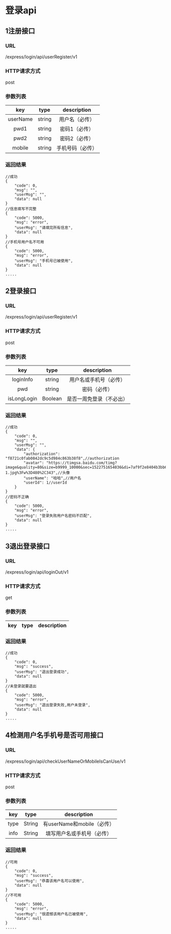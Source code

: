 # 登录api

## 1注册接口
### URL
/express/login/api/userRegister/v1
### HTTP请求方式
post
### 参数列表
| key | type | description |
| :--: | :--: | :--: |
| userName | string | 用户名（必传） |
| pwd1 | string | 密码1（必传） |
| pwd2 | string | 密码2（必传） |
| mobile | string | 手机号码（必传） |
### 返回结果
~~~~
//成功
{
    "code": 0,
    "msg": "",
    "userMsg": "",
    "data": null
}
//信息填写不完整
{
    "code": 5000,
    "msg": "error",
    "userMsg": "请填完所有信息",
    "data": null
}
//手机号用户名不可用
{
    "code": 5000,
    "msg": "error",
    "userMsg": "手机号已被使用",
    "data": null
}
.....
~~~~
## 2登录接口
### URL
/express/login/api/userRegister/v1
### HTTP请求方式
post
### 参数列表
| key | type | description |
| :--: | :--: | :--: |
| loginInfo | string | 用户名或手机号（必传） |
| pwd | string | 密码（必传） |
| isLongLogin | Boolean | 是否一周免登录（不必出） |
### 返回结果
~~~~
//成功
{
    "code": 0,
    "msg": "",
    "userMsg": "",
    "data": {
        "authorization": "f8721c0fab0842dc9c5d984c863b38f8",//authorization
        "avatar": "https://timgsa.baidu.com/timg?image&quality=80&size=b9999_10000&sec=1522751654036&di=7af9f2e8404b3bb6834e5f4dbd349e19&imgtype=0&src=http%3A%2F%2Fim5.tongbu.com%2FArticleImage%2F2fb7c966-1.jpg%3Fw%3D480%2C343",//头像
        "userName": "哈哈",//用户名
        "userId": 1//userId
    }
}
//密码不正确
{
    "code": 5000,
    "msg": "error",
    "userMsg": "登录失败用户名密码不匹配",
    "data": null
}
.....
~~~~
## 3退出登录接口
### URL
/express/login/api/loginOut/v1
### HTTP请求方式
get
### 参数列表
| key | type | description |
| :--: | :--: | :--: |
### 返回结果
~~~~
//成功
{
    "code": 0,
    "msg": "success",
    "userMsg": "退出登录成功",
    "data": null
}
//未登录就要退出
{
    "code": 5000,
    "msg": "error",
    "userMsg": "退出登录失败,用户未登录",
    "data": null
}
.....
~~~~
## 4检测用户名手机号是否可用接口
### URL
/express/login/api/checkUserNameOrMobileIsCanUse/v1
### HTTP请求方式
post
### 参数列表
| key | type | description |
| :--: | :--: | :--: |
| type | String | 有userName和mobile（必传） |
| info | String | 填写用户名或手机号（必传） |
### 返回结果
~~~~
//可用
{
    "code": 0,
    "msg": "success",
    "userMsg": "恭喜该用户名可以使用",
    "data": null
}
//不可用
{
    "code": 5000,
    "msg": "error",
    "userMsg": "很遗憾该用户名已被使用",
    "data": null
}
.....
~~~~